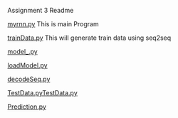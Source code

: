Assignment 3 Readme

[myrnn.py](https://github.com/hemprakashpatidar/CS6910/blob/main/Assignment3/myrnn.py) This is main Program

[trainData.py](https://github.com/hemprakashpatidar/CS6910/blob/main/Assignment3/trainData.py) This will generate train data using seq2seq

[model_.py](https://github.com/hemprakashpatidar/CS6910/blob/main/Assignment3/model_.py)

[loadModel.py](https://github.com/hemprakashpatidar/CS6910/blob/main/Assignment3/loadModel.py)

[decodeSeq.py](https://github.com/hemprakashpatidar/CS6910/blob/main/Assignment3/decodeSeq.py)

[TestData.pyTestData.py](https://github.com/hemprakashpatidar/CS6910/blob/main/Assignment3/TestData.py)

[Prediction.py](https://github.com/hemprakashpatidar/CS6910/blob/main/Assignment3/Prediction.py)
